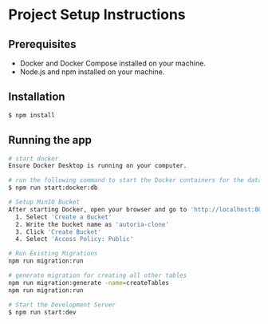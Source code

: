 
# Project Setup Instructions

## Prerequisites

- Docker and Docker Compose installed on your machine.
- Node.js and npm installed on your machine.

## Installation

```bash
$ npm install
```

## Running the app

```bash
# start docker
Ensure Docker Desktop is running on your computer.

# run the following command to start the Docker containers for the database and other services:
$ npm run start:docker:db

# Setup MinIO Bucket
After starting Docker, open your browser and go to 'http://localhost:8001' and use creadentials from 'environments/local.env': MINIO_ROOT_USER and MINIO_ROOT_PASSWORD
  1. Select 'Create a Bucket'
  2. Write the bucket name as 'autoria-clone'
  3. Click 'Create Bucket'
  4. Select 'Access Policy: Public'

# Run Existing Migrations
npm run migration:run 

# generate migration for creating all other tables
npm run migration:generate -name=createTables
npm run migration:run

# Start the Development Server
$ npm run start:dev


```


